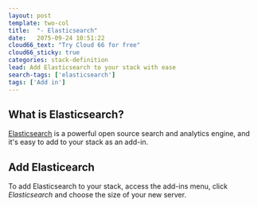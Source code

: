 ```yaml
---
layout: post
template: two-col
title:  "- Elasticsearch"
date:   2075-09-24 10:51:22
cloud66_text: "Try Cloud 66 for free"
cloud66_sticky: true
categories: stack-definition
lead: Add Elasticsearch to your stack with ease
search-tags: ['elasticsearch']
tags: ['Add in']
---
```


## What is Elasticsearch? 
[Elasticsearch](http://www.elasticsearch.org/) is a powerful open source search and analytics engine, and it's easy to add to your stack as an add-in.

## Add Elasticearch
To add Elasticsearch to your stack, access the add-ins menu, click _Elasticsearch_ and choose the size of your new server.